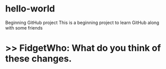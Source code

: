 # hello-world
Beginning GitHub project
This is a beginning project to learn GitHub along with some friends
# >> FidgetWho:  What do you think of these changes. 
